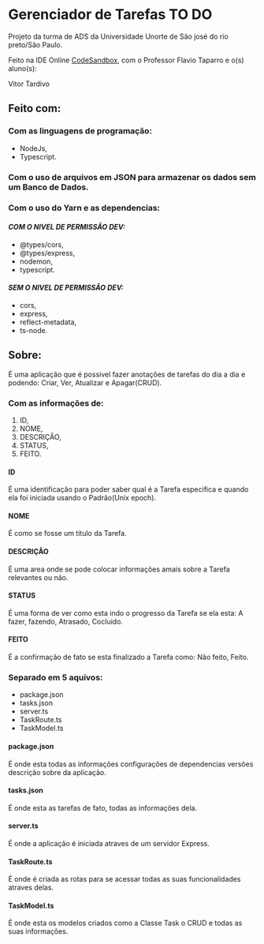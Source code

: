 # **Gerenciador de Tarefas TO DO**
Projeto da turma de ADS da Universidade Unorte de São josé do rio preto/São Paulo. 

Feito na IDE Online [CodeSandbox](https://codesandbox.io/), com o Professor Flavio Taparro e o(s) aluno(s):

Vitor Tardivo

## **Feito com:**
### Com as linguagens de programação: 
- NodeJs, 
- Typescript.
    
### Com o uso de arquivos em JSON para armazenar os dados sem um Banco de Dados.

### Com o uso do Yarn e as dependencias: 
#### *COM O NIVEL DE PERMISSÂO DEV:*
- @types/cors,
- @types/express,
- nodemon,
- typescript.
#### *SEM O NIVEL DE PERMISSÂO DEV:*
- cors,
- express,
- reflect-metadata,
- ts-node.

## **Sobre:**
É uma aplicação que é possivel fazer anotações de tarefas do dia a dia e podendo: Criar, Ver, Atualizar e Apagar(CRUD).

### Com as informações de:
1. ID,
2. NOME,
3. DESCRIÇÂO,
4. STATUS,
5. FEITO.

#### ID 
É uma identificação para poder saber qual é a Tarefa especifica e quando ela foi iniciada usando o Padrão(Unix epoch).
#### NOME 
É como se fosse um titulo da Tarefa.
#### DESCRIÇÂO 
É uma area onde se pode colocar informações amais sobre a Tarefa relevantes ou não.
#### STATUS 
É uma forma de ver como esta indo o progresso da Tarefa se ela esta: A fazer, fazendo, Atrasado, Cocluido.
#### FEITO 
É a confirmação de fato se esta finalizado a Tarefa como: Não feito, Feito.

### Separado em 5 aquivos:
- package.json
- tasks.json
- server.ts
- TaskRoute.ts
- TaskModel.ts

#### package.json
É onde esta todas as informações configurações de dependencias versões descrição sobre da aplicação.
#### tasks.json
É onde esta as tarefas de fato, todas as informações dela.
#### server.ts
É onde a aplicação é iniciada atraves de um servidor Express.
#### TaskRoute.ts
É onde é criada as rotas para se acessar todas as suas funcionalidades atraves delas.
#### TaskModel.ts
É onde esta os modelos criados como a Classe Task o CRUD e todas as suas informações.
